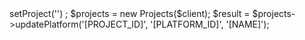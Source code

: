 <?php

use Appwrite\Client;
use Appwrite\Services\Projects;

$client = new Client();

$client
    ->setProject('')
;

$projects = new Projects($client);

$result = $projects->updatePlatform('[PROJECT_ID]', '[PLATFORM_ID]', '[NAME]');
